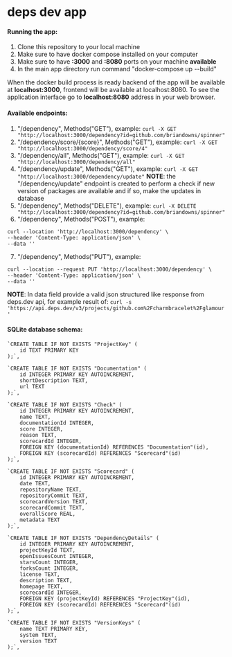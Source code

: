 # deps dev app

#### Running the app:
1. Clone this repository to your local machine
2. Make sure to have docker compose installed on your computer
3. Make sure to have **:3000** and **:8080** ports on your machine **available**
4. In the main app directory run command "docker-compose up --build"

When the docker build process is ready backend of the app will be available at **localhost:3000**, frontend will be available at localhost:8080. 
To see the application interface go to **localhost:8080** address in your web browser.

#### Available endpoints:
1. "/dependency", Methods("GET"), example: `curl -X GET "http://localhost:3000/dependency?id=github.com/briandowns/spinner"`
2. "/dependency/score/{score}", Methods("GET"), example: `curl -X GET "http://localhost:3000/dependency/score/4"`
3. "/dependency/all", Methods("GET"), example: `curl -X GET "http://localhost:3000/dependency/all"`
4. "/dependency/update", Methods("GET"), example: `curl -X GET "http://localhost:3000/dependency/update"`
**NOTE**: the "/dependency/update" endpoint is created to perform a check if new version of packages are available and if so, make the updates in database
5. "/dependency", Methods("DELETE"), example: `curl -X DELETE "http://localhost:3000/dependency?id=github.com/briandowns/spinner"`
6. "/dependency", Methods("POST"), example: 
```
curl --location 'http://localhost:3000/dependency' \
--header 'Content-Type: application/json' \
--data ''
```
7. "/dependency", Methods("PUT"), example:
```
curl --location --request PUT 'http://localhost:3000/dependency' \
--header 'Content-Type: application/json' \
--data ''
```
**NOTE**: In data field provide a valid json structured like response from deps.dev api, for example result of: `curl -s 'https://api.deps.dev/v3/projects/github.com%2Fcharmbracelet%2Fglamour'`

#### SQLite database schema:
```
`CREATE TABLE IF NOT EXISTS "ProjectKey" (
	id TEXT PRIMARY KEY
);`,

`CREATE TABLE IF NOT EXISTS "Documentation" (
	id INTEGER PRIMARY KEY AUTOINCREMENT,
	shortDescription TEXT,
	url TEXT
);`,

`CREATE TABLE IF NOT EXISTS "Check" (
	id INTEGER PRIMARY KEY AUTOINCREMENT,
	name TEXT,
	documentationId INTEGER,
	score INTEGER,
	reason TEXT,
	scorecardId INTEGER,
	FOREIGN KEY (documentationId) REFERENCES "Documentation"(id),
	FOREIGN KEY (scorecardId) REFERENCES "Scorecard"(id)
);`,

`CREATE TABLE IF NOT EXISTS "Scorecard" (
	id INTEGER PRIMARY KEY AUTOINCREMENT,
	date TEXT,
	repositoryName TEXT,
	repositoryCommit TEXT,
	scorecardVersion TEXT,
	scorecardCommit TEXT,
	overallScore REAL,
	metadata TEXT
);`,

`CREATE TABLE IF NOT EXISTS "DependencyDetails" (
	id INTEGER PRIMARY KEY AUTOINCREMENT,
	projectKeyId TEXT,
	openIssuesCount INTEGER,
	starsCount INTEGER,
	forksCount INTEGER,
	license TEXT,
	description TEXT,
	homepage TEXT,
	scorecardId INTEGER,
	FOREIGN KEY (projectKeyId) REFERENCES "ProjectKey"(id),
	FOREIGN KEY (scorecardId) REFERENCES "Scorecard"(id)
);`,

`CREATE TABLE IF NOT EXISTS "VersionKeys" (
	name TEXT PRIMARY KEY,
	system TEXT,
	version TEXT
);`,
```
